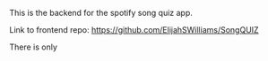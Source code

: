 This is the backend for the spotify song quiz app.

Link to frontend repo: https://github.com/ElijahSWilliams/SongQUIZ

There is only